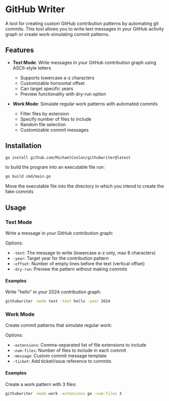 # GitHub Writer

A tool for creating custom GitHub contribution patterns by automating git commits. This tool allows you to write text messages in your GitHub activity graph or create work-simulating commit patterns.

## Features

- **Text Mode**: Write messages in your GitHub contribution graph using ASCII-style letters
  - Supports lowercase a-z characters
  - Customizable horizontal offset
  - Can target specific years
  - Preview functionality with dry-run option

- **Work Mode**: Simulate regular work patterns with automated commits
  - Filter files by extension
  - Specify number of files to include
  - Random file selection
  - Customizable commit messages

## Installation
```bash
go install github.com/MichaelConlon/githubwriter@latest
```

to build the program into an executable file run: 
```bash
go build cmd/main.go
```
Move the executable file into the directory in which you intend to create the fake commits

## Usage

### Text Mode

Write a message in your GitHub contribution graph:

Options:
- `-text`: The message to write (lowercase a-z only, max 8 characters)
- `-year`: Target year for the contribution pattern
- `-offset`: Number of empty lines before the text (vertical offset)
- `-dry-run`: Preview the pattern without making commits

#### Examples

Write "hello" in your 2024 contribution graph:
```bash
githubwriter -mode text -text hello -year 2024
```

### Work Mode

Create commit patterns that simulate regular work:

Options:
- `-extensions`: Comma-separated list of file extensions to include
- `-num-files`: Number of files to include in each commit
- `-message`: Custom commit message template
- `-ticket`: Add ticket/issue reference to commits

#### Examples

Create a work pattern with 3 files:
```bash
githubwriter -mode work -extensions go -num-files 3
```
